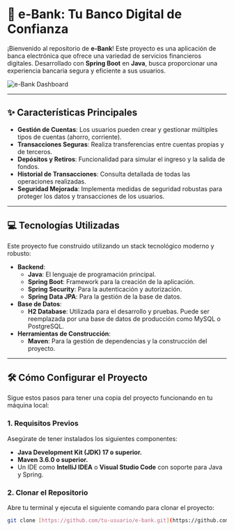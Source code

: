 # 🏦 e-Bank: Tu Banco Digital de Confianza

¡Bienvenido al repositorio de **e-Bank**! Este proyecto es una aplicación de banca electrónica que ofrece una variedad de servicios financieros digitales. Desarrollado con **Spring Boot** en **Java**, busca proporcionar una experiencia bancaria segura y eficiente a sus usuarios.

![e-Bank Dashboard](https://i.imgur.com/your-image-here.png)

---

## ✨ Características Principales

* **Gestión de Cuentas**: Los usuarios pueden crear y gestionar múltiples tipos de cuentas (ahorro, corriente).
* **Transacciones Seguras**: Realiza transferencias entre cuentas propias y de terceros.
* **Depósitos y Retiros**: Funcionalidad para simular el ingreso y la salida de fondos.
* **Historial de Transacciones**: Consulta detallada de todas las operaciones realizadas.
* **Seguridad Mejorada**: Implementa medidas de seguridad robustas para proteger los datos y transacciones de los usuarios.

---

## 💻 Tecnologías Utilizadas

Este proyecto fue construido utilizando un stack tecnológico moderno y robusto:

* **Backend**:
    * **Java**: El lenguaje de programación principal.
    * **Spring Boot**: Framework para la creación de la aplicación.
    * **Spring Security**: Para la autenticación y autorización.
    * **Spring Data JPA**: Para la gestión de la base de datos.
* **Base de Datos**:
    * **H2 Database**: Utilizada para el desarrollo y pruebas. Puede ser reemplazada por una base de datos de producción como MySQL o PostgreSQL.
* **Herramientas de Construcción**:
    * **Maven**: Para la gestión de dependencias y la construcción del proyecto.

---

## 🛠️ Cómo Configurar el Proyecto

Sigue estos pasos para tener una copia del proyecto funcionando en tu máquina local:

### 1. Requisitos Previos
Asegúrate de tener instalados los siguientes componentes:
* **Java Development Kit (JDK) 17 o superior.**
* **Maven 3.6.0 o superior.**
* Un IDE como **IntelliJ IDEA** o **Visual Studio Code** con soporte para Java y Spring.

### 2. Clonar el Repositorio
Abre tu terminal y ejecuta el siguiente comando para clonar el proyecto:
```bash
git clone [https://github.com/tu-usuario/e-bank.git](https://github.com/tu-usuario/e-bank.git)

